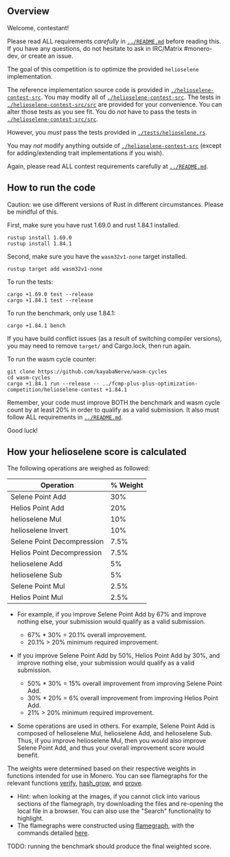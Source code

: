 ## Overview

Welcome, contestant!

Please read ALL requirements *carefully* in [`../README.md`](../README.md) before reading this.
If you have any questions, do not hesitate to ask in IRC/Matrix #monero-dev,
or create an issue.

The goal of this competition is to optimize the provided `helioselene`
implementation.

The reference implementation source code is provided in
[`./helioselene-contest-src`](./helioselene-contest-src). You may modify all of
[`./helioselene-contest-src`](./helioselene-contest-src). The tests in
[`./helioselene-contest-src/src`](./helioselene-contest-src/src) are
provided for your convenience. You can alter those tests as you see fit. You do
*not* have to pass the tests in
[`./helioselene-contest-src/src`](./helioselene-contest-src/src).

However, you *must* pass the tests provided in
[`./tests/helioselene.rs`](./tests/helioselene.rs).

You may *not* modify anything outside of [`./helioselene-contest-src`](./helioselene-contest-src)
(except for adding/extending trait implementations if you wish).

Again, please read ALL contest requirements carefully at [`../README.md`](../README.md).

## How to run the code

Caution: we use different versions of Rust in different circumstances. Please
be mindful of this.

First, make sure you have rust 1.69.0 and rust 1.84.1 installed.

```
rustup install 1.69.0
rustup install 1.84.1
```

Second, make sure you have the `wasm32v1-none` target installed.

```
rustup target add wasm32v1-none
```

To run the tests:

```
cargo +1.69.0 test --release
cargo +1.84.1 test --release
```

To run the benchmark, only use 1.84.1:

```
cargo +1.84.1 bench
```

If you have build conflict issues (as a result of switching compiler versions),
you may need to remove `target/` and Cargo.lock, then run again.

To run the wasm cycle counter:

```
git clone https://github.com/kayabaNerve/wasm-cycles
cd wasm-cycles
cargo +1.84.1 run --release -- ../fcmp-plus-plus-optimization-competition/helioselene-contest +1.84.1
```

Remember, your code must improve BOTH the benchmark and wasm cycle count by at
least 20% in order to qualify as a valid submission. It also must follow ALL
requirements in [`../README.md`](../README.md).

Good luck!

## How your helioselene score is calculated

The following operations are weighed as followed:

| Operation  | % Weight |
| ------------- | ------------- |
| Selene Point Add  | 30%  |
| Helios Point Add  | 20%  |
| helioselene Mul  | 10%  |
| helioselene Invert  | 10%  |
| Selene Point Decompression  | 7.5%  |
| Helios Point Decompression  | 7.5%  |
| helioselene Add  | 5%  |
| helioselene Sub  | 5%  |
| Selene Point Mul  | 2.5%  |
| Helios Point Mul  | 2.5%  |

- For example, if you improve Selene Point Add by 67% and improve nothing else,
your submission would qualify as a valid submission.
    - 67% * 30% = 20.1% overall improvement.
    - 20.1% > 20% minimum required improvement.

- If you improve Selene Point Add by 50%, Helios Point Add by 30%, and improve
nothing else, your submission would qualify as a valid submission.
    - 50% * 30% = 15% overall improvement from improving Selene Point Add.
    - 30% * 20% = 6% overall improvement from improving Helios Point Add.
    - 21% > 20% minimum required improvement.

- Some operations are used in others. For example, Selene Point Add is composed
of helioselene Mul, helioselene Add, and helioselene Sub. Thus, if you improve
helioselene Mul, then you would also improve Selene Point Add, and thus your
overall improvement score would benefit.

The weights were determined based on their respective weights in functions
intended for use in Monero. You can see flamegraphs for the relevant functions
[verify](https://raw.githubusercontent.com/j-berman/fcmp-plus-plus/760b7784c3b77a7f43329317448fe5bcbc00dfd3/crypto/fcmps/flamegraph_verify.svg),
[hash_grow](https://raw.githubusercontent.com/j-berman/fcmp-plus-plus/760b7784c3b77a7f43329317448fe5bcbc00dfd3/crypto/fcmps/flamegraph_hash_grow.svg),
and [prove](https://raw.githubusercontent.com/j-berman/fcmp-plus-plus/760b7784c3b77a7f43329317448fe5bcbc00dfd3/crypto/fcmps/flamegraph_prove.svg).

- Hint: when looking at the images, if you cannot click into various sections of
the flamegraph, try downloading the files and re-opening the local file in a
browser. You can also use the "Search" functionality to highlight.
- The flamegraphs were constructed using [flamegraph](https://github.com/flamegraph-rs/flamegraph),
with the commands detailed [here](https://github.com/j-berman/fcmp-plus-plus/blob/760b7784c3b77a7f43329317448fe5bcbc00dfd3/crypto/fcmps/README.md#flamegraphs).

TODO: running the benchmark should produce the final weighted score.
